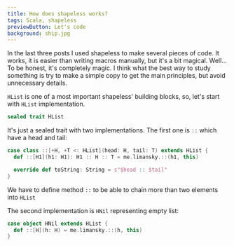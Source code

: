 ```yaml
---
title: How does shapeless works?
tags: Scala, shapeless
previewButton: Let's code
background: ship.jpg
---
```


In the last three posts I used shapeless to make several pieces of code.  It
works, it is easier than writing macros manually, but it's a bit magical.
Well...  To be honest, it's completely magic.  I think what the best way to
study something is try to make a simple copy to get the main principles, but
avoid unnecessary details.

<!--more-->

`HList` is one of a most important shapeless' building blocks, so, let's start
with `HList` implementation. 

```Scala
sealed trait HList
```

It's just a sealed trait with two implementations.  The first one is `::` which
have a head and tail:

```Scala
case class ::[+H, +T <: HList](head: H, tail: T) extends HList {
  def ::[H1](h1: H1): H1 :: H :: T = me.limansky.::(h1, this)

  override def toString: String = s"$head :: $tail"
}
```

We have to define method `::` to be able to chain more than two elements into
`HList`

The second implementation is `HNil` representing empty list:

```Scala
case object HNil extends HList {
  def ::[H](h: H) = me.limansky.::(h, this)
}
```


